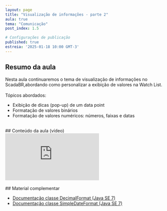 ```yaml
---
layout: page
title: "Visualização de informações - parte 2"
aula: true
tema: "Comunicação"
post_index: 1.5

# Configurações de publicação
published: true
estreia: '2025-01-18 10:00 GMT-3'
---
```


## Resumo da aula
<div class="message">
	Nesta aula continuaremos o tema de visualização de informações no ScadaBR,abordando como personalizar a exibição de valores na Watch List.
	<br><br>
	Tópicos abordados:
	<ul>
		<li>Exibição de dicas (pop-up) de um data point</li>
		<li>Formatação de valores binários</li>
		<li>Formatação de valores numéricos: números, faixas e datas</li>		
	</ul>
</div>

<br>
## Conteúdo da aula (vídeo)

<div class="iframe-container ratio-16_9">
	<iframe src="https://youtube.com/embed/p8X5d3V1mMw" title="YouTube video player" frameborder="0" allow="accelerometer; autoplay; clipboard-write; encrypted-media; gyroscope; picture-in-picture; web-share" allowfullscreen></iframe>
</div>

<br>
## Material complementar
<ul>
	<li><a href="https://docs.oracle.com/javase/7/docs/api/java/text/DecimalFormat.html" target="_blank">Documentação classe DecimalFormat (Java SE 7)</a></li>
	<li><a href="https://docs.oracle.com/javase/7/docs/api/java/text/SimpleDateFormat.html" target="_blank">Documentação classe SimpleDateFormat (Java SE 7)</a></li>
</ul>